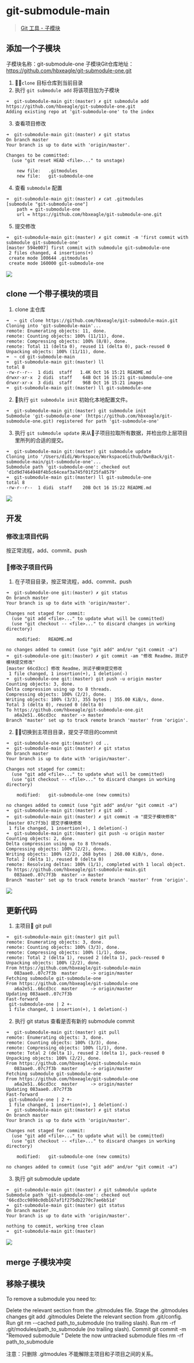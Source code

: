 # git-submodule-main

> [Git 工具 - 子模块](https://git-scm.com/book/zh/v1/Git-%E5%B7%A5%E5%85%B7-%E5%AD%90%E6%A8%A1%E5%9D%97)

## 添加一个子模块

子模块名称：git-submodule-one
子模块Git仓库地址：https://github.com/hbxeagle/git-submodule-one.git

1. `clone` 目标仓库到当前目录
2. 执行 `git submodule add` 将该项目加为子模块
```shell
➜  git-submodule-main git:(master) ✗ git submodule add https://github.com/hbxeagle/git-submodule-one.git
Adding existing repo at 'git-submodule-one' to the index
```
3. 查看项目修改
```shell
➜  git-submodule-main git:(master) ✗ git status
On branch master
Your branch is up to date with 'origin/master'.

Changes to be committed:
  (use "git reset HEAD <file>..." to unstage)

	new file:   .gitmodules
	new file:   git-submodule-one
```
4. 查看 `submodule` 配置
```shell
➜  git-submodule-main git:(master) ✗ cat .gitmodules
[submodule "git-submodule-one"]
	path = git-submodule-one
	url = https://github.com/hbxeagle/git-submodule-one.git
```
5. 提交修改
```shell
➜  git-submodule-main git:(master) ✗ git commit -m 'first commit with submodule git-submodule-one'
[master 594e007] first commit with submodule git-submodule-one
 2 files changed, 4 insertions(+)
 create mode 100644 .gitmodules
 create mode 160000 git-submodule-one
```

<image src="./images/git-submodule.png"/>

## clone 一个带子模块的项目

1. clone 主仓库

```shell
➜  ~ git clone https://github.com/hbxeagle/git-submodule-main.git
Cloning into 'git-submodule-main'...
remote: Enumerating objects: 11, done.
remote: Counting objects: 100% (11/11), done.
remote: Compressing objects: 100% (8/8), done.
remote: Total 11 (delta 0), reused 11 (delta 0), pack-reused 0
Unpacking objects: 100% (11/11), done.
➜  ~ cd git-submodule-main
➜  git-submodule-main git:(master) ll
total 8
-rw-r--r--  1 didi  staff   1.4K Oct 16 15:21 README.md
drwxr-xr-x  2 didi  staff    64B Oct 16 15:21 git-submodule-one
drwxr-xr-x  3 didi  staff    96B Oct 16 15:21 images
➜  git-submodule-main git:(master) ll git-submodule-one
```
2. 执行 `git submodule init` 初始化本地配置文件。

```shell
➜  git-submodule-main git:(master) git submodule init
Submodule 'git-submodule-one' (https://github.com/hbxeagle/git-submodule-one.git) registered for path 'git-submodule-one'
```

3. 执行 `git submodule update` 来从子项目拉取所有数据，并检出你上层项目里所列的合适的提交。

```shell
➜  git-submodule-main git:(master) git submodule update
Cloning into '/Users/didi/Workspace/WorkspaceGithub/OwnBack/git-submodule-main/git-submodule-one'...
Submodule path 'git-submodule-one': checked out 'd1d9d7464948f4b5c64ceaf3a745f01f25fa8579'
➜  git-submodule-main git:(master) ll git-submodule-one
total 8
-rw-r--r--  1 didi  staff    20B Oct 16 15:22 README.md
```
<image src="./images/git-submodule-clone.png"/>

## 开发
### 修改主项目代码
按正常流程，add、commit、push

### 修改子项目代码
1. 在子项目目录，按正常流程，add、commit、push
```shell
➜  git-submodule-one git:(master) ✗ git status
On branch master
Your branch is up to date with 'origin/master'.

Changes not staged for commit:
  (use "git add <file>..." to update what will be committed)
  (use "git checkout -- <file>..." to discard changes in working directory)

	modified:   README.md

no changes added to commit (use "git add" and/or "git commit -a")
➜  git-submodule-one git:(master) ✗ git commit -am "修改 Readme，测试子模块提交修改"
[master 66cd3cc] 修改 Readme，测试子模块提交修改
 1 file changed, 1 insertion(+), 1 deletion(-)
➜  git-submodule-one git:(master) git push -u origin master
Counting objects: 3, done.
Delta compression using up to 8 threads.
Compressing objects: 100% (2/2), done.
Writing objects: 100% (3/3), 355 bytes | 355.00 KiB/s, done.
Total 3 (delta 0), reused 0 (delta 0)
To https://github.com/hbxeagle/git-submodule-one.git
   a6a2e51..66cd3cc  master -> master
Branch 'master' set up to track remote branch 'master' from 'origin'.
```
2. 切换到主项目目录，提交子项目的commit
```shell
➜  git-submodule-one git:(master) cd ..
➜  git-submodule-main git:(master) ✗ git status
On branch master
Your branch is up to date with 'origin/master'.

Changes not staged for commit:
  (use "git add <file>..." to update what will be committed)
  (use "git checkout -- <file>..." to discard changes in working directory)

	modified:   git-submodule-one (new commits)

no changes added to commit (use "git add" and/or "git commit -a")
➜  git-submodule-main git:(master) ✗ git add .
➜  git-submodule-main git:(master) ✗ git commit -m "提交子模块修改"
[master 07c7f3b] 提交子模块修改
 1 file changed, 1 insertion(+), 1 deletion(-)
➜  git-submodule-main git:(master) git push -u origin master
Counting objects: 2, done.
Delta compression using up to 8 threads.
Compressing objects: 100% (2/2), done.
Writing objects: 100% (2/2), 268 bytes | 268.00 KiB/s, done.
Total 2 (delta 1), reused 0 (delta 0)
remote: Resolving deltas: 100% (1/1), completed with 1 local object.
To https://github.com/hbxeagle/git-submodule-main.git
   083aae0..07c7f3b  master -> master
Branch 'master' set up to track remote branch 'master' from 'origin'.
```

<image src="./images/git-submodule-modify.png"/>

## 更新代码
1. 主项目 git pull
```shell
➜  git-submodule-main git:(master) git pull
remote: Enumerating objects: 3, done.
remote: Counting objects: 100% (3/3), done.
remote: Compressing objects: 100% (1/1), done.
remote: Total 2 (delta 1), reused 2 (delta 1), pack-reused 0
Unpacking objects: 100% (2/2), done.
From https://github.com/hbxeagle/git-submodule-main
   083aae0..07c7f3b  master     -> origin/master
Fetching submodule git-submodule-one
From https://github.com/hbxeagle/git-submodule-one
   a6a2e51..66cd3cc  master     -> origin/master
Updating 083aae0..07c7f3b
Fast-forward
 git-submodule-one | 2 +-
 1 file changed, 1 insertion(+), 1 deletion(-)
```
2. 执行 git status 查看是否有新的 submodule commit
```shell
➜  git-submodule-main git:(master) git pull
remote: Enumerating objects: 3, done.
remote: Counting objects: 100% (3/3), done.
remote: Compressing objects: 100% (1/1), done.
remote: Total 2 (delta 1), reused 2 (delta 1), pack-reused 0
Unpacking objects: 100% (2/2), done.
From https://github.com/hbxeagle/git-submodule-main
   083aae0..07c7f3b  master     -> origin/master
Fetching submodule git-submodule-one
From https://github.com/hbxeagle/git-submodule-one
   a6a2e51..66cd3cc  master     -> origin/master
Updating 083aae0..07c7f3b
Fast-forward
 git-submodule-one | 2 +-
 1 file changed, 1 insertion(+), 1 deletion(-)
➜  git-submodule-main git:(master) ✗ git status
On branch master
Your branch is up to date with 'origin/master'.

Changes not staged for commit:
  (use "git add <file>..." to update what will be committed)
  (use "git checkout -- <file>..." to discard changes in working directory)

	modified:   git-submodule-one (new commits)

no changes added to commit (use "git add" and/or "git commit -a")
```
3. 执行 git submodule update
```shell
➜  git-submodule-main git:(master) ✗ git submodule update
Submodule path 'git-submodule-one': checked out '66cd3cc9898c0db167af1f275db2270c7ae6b51d'
➜  git-submodule-main git:(master) git status
On branch master
Your branch is up to date with 'origin/master'.

nothing to commit, working tree clean
➜  git-submodule-main git:(master)
```
<image src="./images/git-submodule-pull.png"/>

## merge 子模块冲突

## 移除子模块
To remove a submodule you need to:

Delete the relevant section from the .gitmodules file.
Stage the .gitmodules changes git add .gitmodules
Delete the relevant section from .git/config.
Run git rm --cached path_to_submodule (no trailing slash).
Run rm -rf .git/modules/path_to_submodule (no trailing slash).
Commit git commit -m "Removed submodule "
Delete the now untracked submodule files rm -rf path_to_submodule

注意：只删除 .gitmodules 不能解除主项目和子项目之间的关系。

